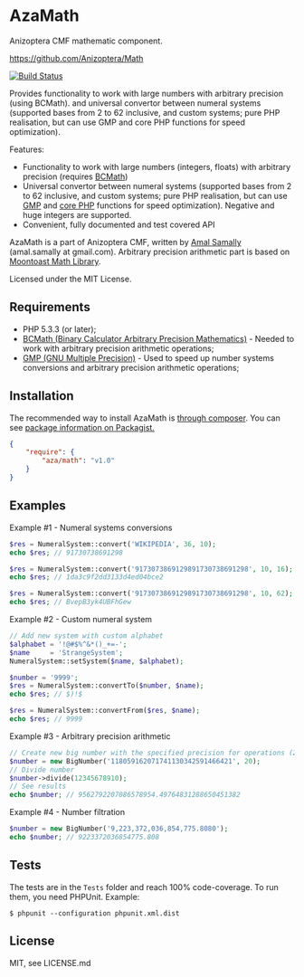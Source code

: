 AzaMath
=======

Anizoptera CMF mathematic component.

https://github.com/Anizoptera/Math

[![Build Status](https://secure.travis-ci.org/Anizoptera/Math.png?branch=master)](http://travis-ci.org/Anizoptera/Math)

Provides functionality to work with large numbers with arbitrary precision (using BCMath).
and universal convertor between numeral systems (supported bases from 2 to 62 inclusive, and custom systems; pure PHP realisation, but can use GMP and core PHP functions for speed optimization).

Features:

* Functionality to work with large numbers (integers, floats) with arbitrary precision (requires [BCMath](http://php.net/bcmath))
* Universal convertor between numeral systems (supported bases from 2 to 62 inclusive, and custom systems; pure PHP realisation, but can use [GMP](http://php.net/gmp) and [core PHP](http://php.net/math) functions for speed optimization). Negative and huge integers are supported.
* Convenient, fully documented and test covered API

AzaMath is a part of Anizoptera CMF, written by [Amal Samally](http://azagroup.ru/contacts#amal) (amal.samally at gmail.com).
Arbitrary precision arithmetic part is based on [Moontoast Math Library](https://github.com/moontoast/math).

Licensed under the MIT License.


Requirements
------------

* PHP 5.3.3 (or later);
* [BCMath (Binary Calculator Arbitrary Precision Mathematics)](http://php.net/bcmath) - Needed to work with arbitrary precision arithmetic operations;
* [GMP (GNU Multiple Precision)](http://php.net/gmp) - Used to speed up number systems conversions and arbitrary precision arithmetic operations;


Installation
------------

The recommended way to install AzaMath is [through composer](http://getcomposer.org).
You can see [package information on Packagist.](https://packagist.org/packages/aza/math)

```JSON
{
    "require": {
        "aza/math": "v1.0"
    }
}
```


Examples
--------

Example #1 - Numeral systems conversions

```php
$res = NumeralSystem::convert('WIKIPEDIA', 36, 10);
echo $res; // 91730738691298

$res = NumeralSystem::convert('9173073869129891730738691298', 10, 16);
echo $res; // 1da3c9f2dd3133d4ed04bce2

$res = NumeralSystem::convert('9173073869129891730738691298', 10, 62);
echo $res; // BvepB3yk4UBFhGew
```

Example #2 - Custom numeral system

```php
// Add new system with custom alphabet
$alphabet = '!@#$%^&*()_+=-';
$name     = 'StrangeSystem';
NumeralSystem::setSystem($name, $alphabet);

$number = '9999';
$res = NumeralSystem::convertTo($number, $name);
echo $res; // $)!$

$res = NumeralSystem::convertFrom($res, $name);
echo $res; // 9999
```

Example #3 - Arbitrary precision arithmetic

```php
// Create new big number with the specified precision for operations (20)
$number = new BigNumber('118059162071741130342591466421', 20);
// Divide number
$number->divide(12345678910);
// See results
echo $number; // 9562792207086578954.49764831288650451382
```

Example #4 - Number filtration

```php
$number = new BigNumber('9,223,372,036,854,775.8080');
echo $number; // 9223372036854775.808
```


Tests
-----

The tests are in the `Tests` folder and reach 100% code-coverage.
To run them, you need PHPUnit.
Example:

    $ phpunit --configuration phpunit.xml.dist


License
-------

MIT, see LICENSE.md

